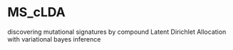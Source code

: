 # MS_cLDA
discovering mutational signatures by compound Latent Dirichlet Allocation with variational bayes inference
